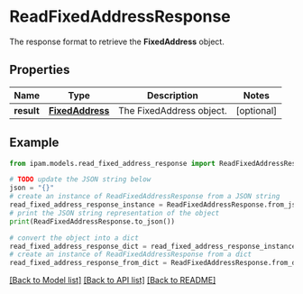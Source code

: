 # ReadFixedAddressResponse

The response format to retrieve the __FixedAddress__ object.

## Properties

Name | Type | Description | Notes
------------ | ------------- | ------------- | -------------
**result** | [**FixedAddress**](FixedAddress.md) | The FixedAddress object. | [optional] 

## Example

```python
from ipam.models.read_fixed_address_response import ReadFixedAddressResponse

# TODO update the JSON string below
json = "{}"
# create an instance of ReadFixedAddressResponse from a JSON string
read_fixed_address_response_instance = ReadFixedAddressResponse.from_json(json)
# print the JSON string representation of the object
print(ReadFixedAddressResponse.to_json())

# convert the object into a dict
read_fixed_address_response_dict = read_fixed_address_response_instance.to_dict()
# create an instance of ReadFixedAddressResponse from a dict
read_fixed_address_response_from_dict = ReadFixedAddressResponse.from_dict(read_fixed_address_response_dict)
```
[[Back to Model list]](../README.md#documentation-for-models) [[Back to API list]](../README.md#documentation-for-api-endpoints) [[Back to README]](../README.md)


